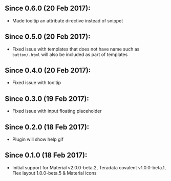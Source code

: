 ## Since 0.6.0 (20 Feb 2017):

  - Made tooltip an attribute directive instead of snippet

## Since 0.5.0 (20 Feb 2017):

  - Fixed issue with templates that does not have name such as `button/.html` will also be included as part of templates

## Since 0.4.0 (20 Feb 2017):

  - Fixed issue with tooltip

## Since 0.3.0 (19 Feb 2017):

  - Fixed issue with input floating placeholder

## Since 0.2.0 (18 Feb 2017):

  - Plugin will show help gif

## Since 0.1.0 (18 Feb 2017):
  
  - Initial support for Material v2.0.0-beta.2, Teradata covalent v1.0.0-beta.1, Flex layout 1.0.0-beta.5 & Material icons

